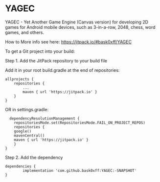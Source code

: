 # YAGEC
YAGEC - Yet Another Game Engine (Canvas version) for developing 2D games for Android mobile devices, such as 3-in-a-row, 2048, chess, word games, and others.

How to 
More info see here: https://jitpack.io/#bask0xff/YAGEC

To get a Git project into your build:

Step 1. Add the JitPack repository to your build file

Add it in your root build.gradle at the end of repositories:

	allprojects {
		repositories {
			...
			maven { url 'https://jitpack.io' }
		}
	}
  
  OR in settings.gradle:
  
	  dependencyResolutionManagement {
	    repositoriesMode.set(RepositoriesMode.FAIL_ON_PROJECT_REPOS)
	    repositories {
		google()
		mavenCentral()
		maven { url 'https://jitpack.io' }
	    }
	}
  
Step 2. Add the dependency

	dependencies {
	        implementation 'com.github.bask0xff:YAGEC:-SNAPSHOT'
	}
  
